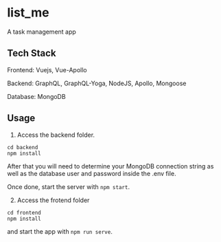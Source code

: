 # list_me

A task management app



## Tech Stack

Frontend: Vuejs, Vue-Apollo

Backend: GraphQL, GraphQL-Yoga, NodeJS, Apollo, Mongoose

Database: MongoDB



## Usage

1. Access the backend folder.

```
cd backend
npm install
```
After that you will need to determine your MongoDB connection string as well as the database user and password inside the .env file.

Once done, start the server with `npm start`.

2. Access the frotend folder

```
cd frontend
npm install
```
and start the app with `npm run serve`.

